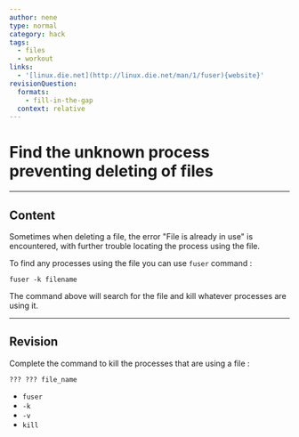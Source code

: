 ```yaml
---
author: nene
type: normal
category: hack
tags:
  - files
  - workout
links:
  - '[linux.die.net](http://linux.die.net/man/1/fuser){website}'
revisionQuestion:
  formats:
    - fill-in-the-gap
  context: relative
---
```


# Find the unknown process preventing deleting of files


---

## Content

Sometimes when deleting a file, the error "File is already in use" is encountered, with further trouble locating the process using the file.

To find any processes using the file you can use `fuser` command : 

```plain-text
fuser -k filename
```

The command above will search for the file  and kill whatever processes are using it.


---

## Revision

Complete the command to kill the processes that are using a file :

```plain-text
??? ??? file_name
```

- `fuser`
- `-k`
- `-v`
- `kill`
